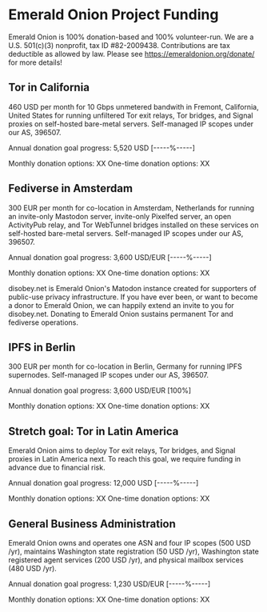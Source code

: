 # Emerald Onion Project Funding

Emerald Onion is 100% donation-based and 100% volunteer-run. We are a U.S. 501(c)(3) nonprofit, tax ID #82-2009438. Contributions are tax deductible as allowed by law. Please see https://emeraldonion.org/donate/ for more details!

## Tor in California

460 USD per month for 10 Gbps unmetered bandwith in Fremont, California, United States for running unfiltered Tor exit relays, Tor bridges, and Signal proxies on self-hosted bare-metal servers. Self-managed IP scopes under our AS, 396507.

Annual donation goal progress: 5,520 USD [-----%-----]

Monthly donation options: XX
One-time donation options: XX

## Fediverse in Amsterdam

300 EUR per month for co-location in Amsterdam, Netherlands for running an invite-only Mastodon server, invite-only Pixelfed server, an open ActivityPub relay, and Tor WebTunnel bridges installed on these services on self-hosted bare-metal servers. Self-managed IP scopes under our AS, 396507.

Annual donation goal progress: 3,600 USD/EUR [-----%-----]

Monthly donation options: XX
One-time donation options: XX

disobey.net is Emerald Onion's Matodon instance created for supporters of public-use privacy infrastructure. If you have ever been, or want to become a donor to Emerald Onion, we can happily extend an invite to you for disobey.net. Donating to Emerald Onion sustains permanent Tor and fediverse operations.

## IPFS in Berlin

300 EUR per month for co-location in Berlin, Germany for running IPFS supernodes. Self-managed IP scopes under our AS, 396507.

Annual donation goal progress: 3,600 USD/EUR [100%]

Monthly donation options: XX
One-time donation options: XX

## Stretch goal: Tor in Latin America

Emerald Onion aims to deploy Tor exit relays, Tor bridges, and Signal proxies in Latin America next. To reach this goal, we require funding in advance due to financial risk.

Annual donation goal progress: 12,000 USD [-----%-----]

Monthly donation options: XX
One-time donation options: XX

## General Business Administration

Emerald Onion owns and operates one ASN and four IP scopes (500 USD /yr), maintains Washington state registration (50 USD /yr), Washington state registered agent services (200 USD /yr), and physical mailbox services (480 USD /yr).

Annual donation goal progress: 1,230 USD/EUR [-----%-----]

Monthly donation options: XX
One-time donation options: XX


